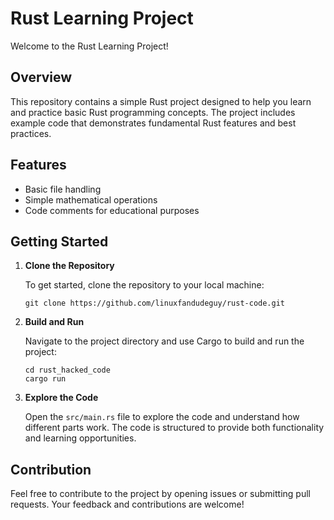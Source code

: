 
# Rust Learning Project

Welcome to the Rust Learning Project!

## Overview

This repository contains a simple Rust project designed to help you learn and practice basic Rust programming concepts. The project includes example code that demonstrates fundamental Rust features and best practices.

## Features

- Basic file handling
- Simple mathematical operations
- Code comments for educational purposes

## Getting Started

1. **Clone the Repository**

   To get started, clone the repository to your local machine:

   ```
   git clone https://github.com/linuxfandudeguy/rust-code.git
   ```

2. **Build and Run**

   Navigate to the project directory and use Cargo to build and run the project:

   ```
   cd rust_hacked_code
   cargo run
   ```

3. **Explore the Code**

   Open the `src/main.rs` file to explore the code and understand how different parts work. The code is structured to provide both functionality and learning opportunities.

## Contribution

Feel free to contribute to the project by opening issues or submitting pull requests. Your feedback and contributions are welcome!


